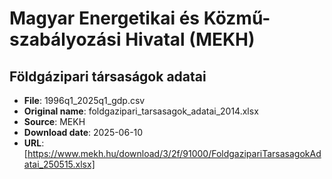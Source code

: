 # Magyar Energetikai és Közmű-szabályozási Hivatal (MEKH)

## Földgázipari társaságok adatai

- **File**: 1996q1_2025q1_gdp.csv
- **Original name**: foldgazipari_tarsasagok_adatai_2014.xlsx
- **Source**: MEKH
- **Download date**: 2025-06-10
- **URL**: [https://www.mekh.hu/download/3/2f/91000/FoldgazipariTarsasagokAdatai_250515.xlsx]
